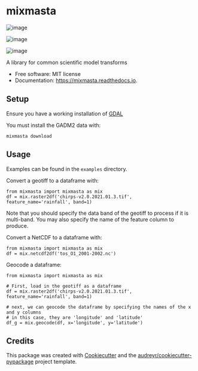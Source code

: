 # mixmasta

![image](https://img.shields.io/pypi/v/mixmasta.svg%0A%20%20%20%20%20:target:%20https://pypi.python.org/pypi/mixmasta)

![image](https://img.shields.io/travis/brandomr/mixmasta.svg%0A%20%20%20%20%20:target:%20https://travis-ci.com/brandomr/mixmasta)

![image](https://readthedocs.org/projects/mixmasta/badge/?version=latest%0A%20%20%20%20%20:target:%20https://mixmasta.readthedocs.io/en/latest/?badge=latest%0A%20%20%20%20%20:alt:%20Documentation%20Status)

A library for common scientific model transforms

-   Free software: MIT license
-   Documentation: <https://mixmasta.readthedocs.io>.

## Setup

Ensure you have a working installation of [GDAL](https://trac.osgeo.org/gdal/wiki/FAQInstallationAndBuilding#FAQ-InstallationandBuilding)

You must install the GADM2 data with:

```
mixmasta download
```

## Usage


Examples can be found in the `examples` directory.

Convert a geotiff to a dataframe with:

```
from mixmasta import mixmasta as mix
df = mix.raster2df('chirps-v2.0.2021.01.3.tif', feature_name='rainfall', band=1)
```

Note that you should specify the data band of the geotiff to process if it is multi-band. You may also specify the name of the feature column to produce.

Convert a NetCDF to a dataframe with:

```
from mixmasta import mixmasta as mix
df = mix.netcdf2df('tos_O1_2001-2002.nc')
```

Geocode a dataframe:

```
from mixmasta import mixmasta as mix

# First, load in the geotiff as a dataframe
df = mix.raster2df('chirps-v2.0.2021.01.3.tif', feature_name='rainfall', band=1)

# next, we can geocode the dataframe by specifying the names of the x and y columns
# in this case, they are 'longitude' and 'latitude'
df_g = mix.geocode(df, x='longitude', y='latitude')
```

## Credits

This package was created with [Cookiecutter](https://github.com/audreyr/cookiecutter) and the [audreyr/cookiecutter-pypackage](https://github.com/audreyr/cookiecutter-pypackage) project template.
